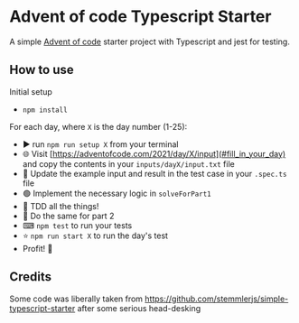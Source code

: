 # Advent of code Typescript Starter

A simple [Advent of code](https://adventofcode.com/) starter project with Typescript and jest for testing.

## How to use

Initial setup

 - `npm install`

For each day, where `X` is the day number (1-25):

 - ▶ run `npm run setup X` from your terminal
 - 🌐 Visit [https://adventofcode.com/2021/day/X/input](#fill_in_your_day) and copy the contents in your `inputs/dayX/input.txt` file
 - 🔴 Update the example input and result in the test case in your `.spec.ts` file
 - 🟢 Implement the necessary logic in `solveForPart1` 
 - 💪 TDD all the things!
 - 🔁 Do the same for part 2
 - ⌨ `npm test` to run your tests
 - ⭐ `npm run start X` to run the day's test
 - Profit! 🎉

## Credits

Some code was liberally taken from https://github.com/stemmlerjs/simple-typescript-starter after some serious head-desking
